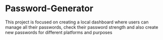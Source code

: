 # Password-Generator
This project is focused on creating a local dashboard where users can manage all their passwords, check their password strength and also create new passwords for different platforms and purposes
